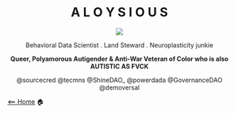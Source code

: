 <div align=center>

  <h1> A L O Y S I O U S </h1>
  
![](https://pbs.twimg.com/profile_images/1539858981899735040/ZXHYNGmD_200x200.jpg)
  
 Behavioral Data Scientist . Land Steward . Neuroplasticity junkie  
  
  **Queer, Polyamorous Autigender & Anti-War Veteran of Color who is also AUTISTIC AS FVCK** 

  @sourcecred @tecmns @ShineDAO_ @powerdada @GovernanceDAO @demoversal 

</div>

[<== Home](README.md) 🏠
